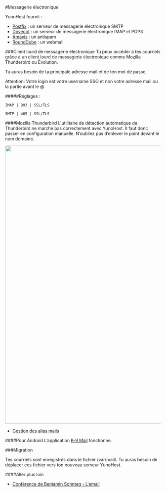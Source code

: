 #Messagerie électronique

YunoHost fournit :
* [Postfix](http://www.postfix.org/) : un serveur de messagerie électronique SMTP
* [Dovecot](http://www.dovecot.org/) : un serveur de messagerie électronique IMAP et POP3
* [Amavis](http://amavis.org/) : un antispam
* [RoundCube](/apps) : un webmail

###Client lourd de messagerie électronique
Tu peux accéder à tes courriels grâce à un client lourd de messagerie électronique comme Mozilla Thunderbird ou Évolution.

Tu auras besoin de ta principale adresse mail et de ton mot de passe.

Attention: Votre login est votre username SSO et non votre adresse mail ou la partie avant le @ 

#####Réglages :

`IMAP | 993 | SSL/TLS`

`SMTP | 465 | SSL/TLS`

####Mozilla Thunderbird
L'utilitaire de détection automatique de Thunderbird ne marche pas correctement avec YunoHost. Il faut donc passer en configuration manuelle. N’oubliez pas d’enlever le point devant le nom domaine.

<img src="https://yunohost.org/images/Thunderbird-conf.png" width=900>

* [Gestion des alias mails](https://support.mozilla.org/en-US/kb/configuring-email-aliases)

####Pour Androïd
L’application [K-9 Mail](https://github.com/k9mail) fonctionne.

###Migration

Tes courriels sont enregistrés dans le fichier /var/mail/.
Tu auras besoin de déplacer ces fichier vers ton nouveau serveur YunoHost.

####Aller plus loin

* [Conférence de Benjamin Sonntag - L'email](http://www.iletaitunefoisinternet.fr/lemail-par-benjamin-sonntag/)
